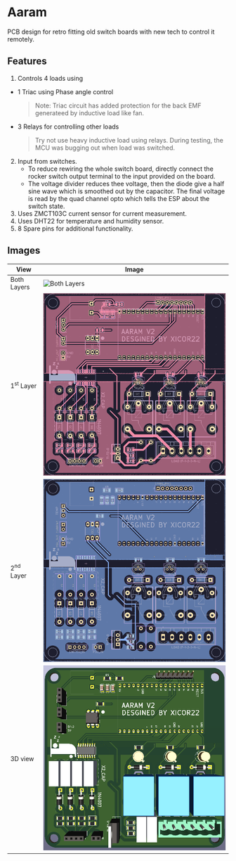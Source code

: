 # Aaram
PCB design for retro fitting old switch boards with new tech to control it remotely.

## Features
1. Controls 4 loads using
  - 1 Triac using Phase angle control
      > Note: Triac circuit has added protection for the back EMF generateed by inductive load like fan.
  - 3 Relays for controlling other loads
      > Try not use heavy inductive load using relays. During testing, the MCU was bugging out when load was switched.
2. Input from switches.
      - To reduce rewiring the whole switch board, directly connect the rocker switch output terminal to the input provided on the board.
      - The voltage divider reduces thee voltage, then the diode give a half sine wave which is smoothed out by the capacitor. The final voltage is read by the quad channel opto which tells the ESP about the switch state.
3. Uses ZMCT103C current sensor for current measurement.
4. Uses DHT22 for temperature and humidity sensor.
5. 8 Spare pins for additional functionality.

## Images
|View|Image|
|----|-----|
|Both Layers| ![Both Layers](/asset/.png)|
|1<sup>st</sup> Layer| ![Layer 1](/asset/l1.png)|
|2<sup>nd</sup> Layer| ![Layer 2](/asset/l2.png)|
|3D view| ![Layer 4](/asset/3d.png)|
